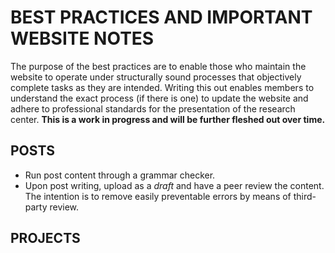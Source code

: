# BEST PRACTICES AND IMPORTANT WEBSITE NOTES
The purpose of the best practices are to enable those who maintain the website to operate under structurally sound processes that objectively complete tasks as they are intended. Writing this out enables members to understand the exact process (if there is one) to update the website and adhere to professional standards for the presentation of the research center. **This is a work in progress and will be further fleshed out over time.** 


## POSTS
* Run post content through a grammar checker.
* Upon post writing, upload as a _draft_ and have a peer review the content. The intention is to remove easily preventable errors by means of third-party review.


## PROJECTS

